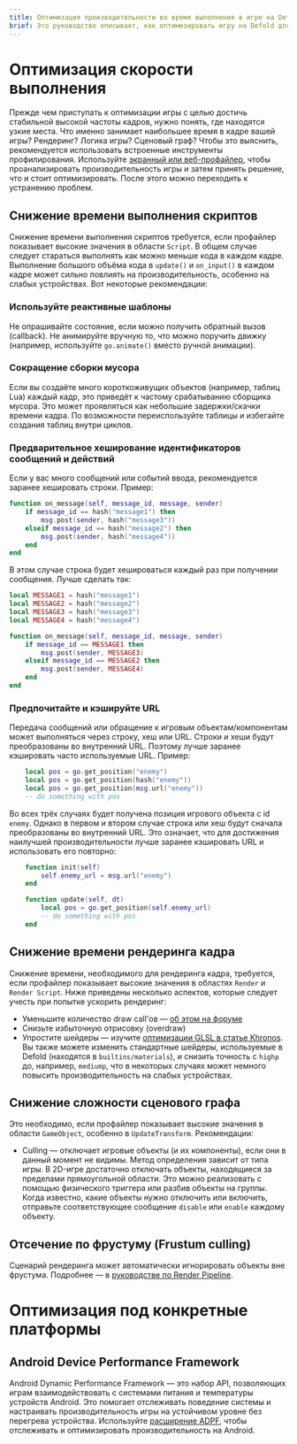 ```yaml
---
title: Оптимизация производительности во время выполнения в игре на Defold
brief: Это руководство описывает, как оптимизировать игру на Defold для стабильной работы с высокой частотой кадров.
---
```


# Оптимизация скорости выполнения
Прежде чем приступать к оптимизации игры с целью достичь стабильной высокой частоты кадров, нужно понять, где находятся узкие места. Что именно занимает наибольшее время в кадре вашей игры? Рендеринг? Логика игры? Сценовый граф? Чтобы это выяснить, рекомендуется использовать встроенные инструменты профилирования. Используйте [экранный или веб-профайлер](/manuals/profiling/), чтобы проанализировать производительность игры и затем принять решение, что и стоит оптимизировать. После этого можно переходить к устранению проблем.

## Снижение времени выполнения скриптов
Снижение времени выполнения скриптов требуется, если профайлер показывает высокие значения в области `Script`. В общем случае следует стараться выполнять как можно меньше кода в каждом кадре. Выполнение большого объёма кода в `update()` и `on_input()` в каждом кадре может сильно повлиять на производительность, особенно на слабых устройствах. Вот некоторые рекомендации:

### Используйте реактивные шаблоны
Не опрашивайте состояние, если можно получить обратный вызов (callback). Не анимируйте вручную то, что можно поручить движку (например, используйте `go.animate()` вместо ручной анимации).

### Сокращение сборки мусора
Если вы создаёте много короткоживущих объектов (например, таблиц Lua) каждый кадр, это приведёт к частому срабатыванию сборщика мусора. Это может проявляться как небольшие задержки/скачки времени кадра. По возможности переиспользуйте таблицы и избегайте создания таблиц внутри циклов.

### Предварительное хеширование идентификаторов сообщений и действий
Если у вас много сообщений или событий ввода, рекомендуется заранее хешировать строки. Пример:

```lua
function on_message(self, message_id, message, sender)
    if message_id == hash("message1") then
        msg.post(sender, hash("message3"))
    elseif message_id == hash("message2") then
        msg.post(sender, hash("message4"))
    end
end
```

В этом случае строка будет хешироваться каждый раз при получении сообщения. Лучше сделать так:

```lua
local MESSAGE1 = hash("message1")
local MESSAGE2 = hash("message2")
local MESSAGE3 = hash("message3")
local MESSAGE4 = hash("message4")

function on_message(self, message_id, message, sender)
    if message_id == MESSAGE1 then
        msg.post(sender, MESSAGE3)
    elseif message_id == MESSAGE2 then
        msg.post(sender, MESSAGE4)
    end
end
```

### Предпочитайте и кэшируйте URL
Передача сообщений или обращение к игровым объектам/компонентам может выполняться через строку, хеш или URL. Строки и хеши будут преобразованы во внутренний URL. Поэтому лучше заранее кэшировать часто используемые URL. Пример:

```lua
    local pos = go.get_position("enemy")
    local pos = go.get_position(hash("enemy"))
    local pos = go.get_position(msg.url("enemy"))
    -- do something with pos
```

Во всех трёх случаях будет получена позиция игрового объекта с id `enemy`. Однако в первом и втором случае строка или хеш будут сначала преобразованы во внутренний URL. Это означает, что для достижения наилучшей производительности лучше заранее кэшировать URL и использовать его повторно:

```lua
    function init(self)
        self.enemy_url = msg.url("enemy")
    end

    function update(self, dt)
        local pos = go.get_position(self.enemy_url)
        -- do something with pos
    end
```

## Снижение времени рендеринга кадра
Снижение времени, необходимого для рендеринга кадра, требуется, если профайлер показывает высокие значения в областях `Render` и `Render Script`. Ниже приведены несколько аспектов, которые следует учесть при попытке ускорить рендеринг:

* Уменьшите количество draw call'ов — [об этом на форуме](https://forum.defold.com/t/draw-calls-and-defold/4674)
* Снизьте избыточную отрисовку (overdraw)
* Упростите шейдеры — изучите [оптимизации GLSL в статье Khronos](https://www.khronos.org/opengl/wiki/GLSL_Optimizations). Вы также можете изменить стандартные шейдеры, используемые в Defold (находятся в `builtins/materials`), и снизить точность с `highp` до, например, `mediump`, что в некоторых случаях может немного повысить производительность на слабых устройствах.

## Снижение сложности сценового графа
Это необходимо, если профайлер показывает высокие значения в области `GameObject`, особенно в `UpdateTransform`. Рекомендации:

* Culling — отключает игровые объекты (и их компоненты), если они в данный момент не видимы. Метод определения зависит от типа игры. В 2D-игре достаточно отключать объекты, находящиеся за пределами прямоугольной области. Это можно реализовать с помощью физического триггера или разбив объекты на группы. Когда известно, какие объекты нужно отключить или включить, отправьте соответствующее сообщение `disable` или `enable` каждому объекту.

## Отсечение по фрустуму (Frustum culling)
Сценарий рендеринга может автоматически игнорировать объекты вне фрустума. Подробнее — в [руководстве по Render Pipeline](/manuals/render/#frustum-culling).

# Оптимизация под конкретные платформы

## Android Device Performance Framework
Android Dynamic Performance Framework — это набор API, позволяющих играм взаимодействовать с системами питания и температуры устройств Android. Это помогает отслеживать поведение системы и настраивать производительность игры на устойчивом уровне без перегрева устройства. Используйте [расширение ADPF](https://defold.com/extension-adpf/), чтобы отслеживать и оптимизировать производительность на Android.